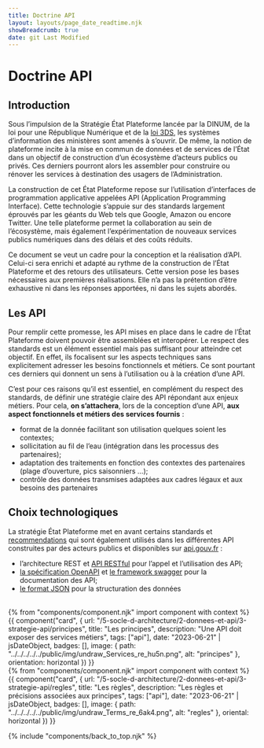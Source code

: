 ```yaml
---
title: Doctrine API
layout: layouts/page_date_readtime.njk
showBreadcrumb: true
date: git Last Modified
---
```


# Doctrine API

## <a name="intro">Introduction</a>

Sous l’impulsion de la Stratégie État Plateforme lancée par la DINUM, de la loi pour une République Numérique et de la <a href="https://www.economie.gouv.fr/daj/lettre-de-la-daj-application-de-la-loi-3ds-echange-de-donnees-entre-administrations" target="_blank">loi 3DS</a>, les systèmes d’information des ministères sont amenés à s’ouvrir. De même, la notion de plateforme incite à la mise en commun de données et de services de l’État dans un objectif de construction d’un écosystème d’acteurs publics ou privés. Ces derniers pourront alors les assembler pour construire ou rénover les services à destination des usagers de l’Administration.

La construction de cet État Plateforme repose sur l’utilisation d’interfaces de programmation applicative appelées API (Application Programming Interface). Cette technologie s’appuie sur des standards largement éprouvés par les géants du Web tels que Google, Amazon ou encore Twitter. Une telle plateforme permet la collaboration au sein de l’écosystème, mais également l’expérimentation de nouveaux services publics numériques dans des délais et des coûts réduits.

Ce document se veut un cadre pour la conception et la réalisation d’API. Celui-ci sera enrichi et adapté au rythme de la construction de l’État Plateforme et des retours des utilisateurs. Cette version pose les bases nécessaires aux premières réalisations. Elle n’a pas la prétention d’être exhaustive ni dans les réponses apportées, ni dans les sujets abordés.

## <a name="API">Les API</a>

Pour remplir cette promesse, les API mises en place dans le cadre de l’État Plateforme doivent pouvoir être assemblées et interopérer. Le respect des standards est un élément essentiel mais pas suffisant pour atteindre cet objectif. En effet, ils focalisent sur les aspects techniques sans explicitement adresser les besoins fonctionnels et métiers. Ce sont pourtant ces derniers qui donnent un sens à l’utilisation ou à la création d’une API.

C’est pour ces raisons qu’il est essentiel, en complément du respect des standards, de définir une stratégie claire des API répondant aux enjeux métiers. Pour cela, **on s’attachera**, lors de la conception d’une API, **aux aspect fonctionnels et métiers des services fournis** :

- format de la donnée facilitant son utilisation quelques soient les contextes;
- sollicitation au fil de l’eau (intégration dans les processus des partenaires);
- adaptation des traitements en fonction des contextes des partenaires (plage d’ouverture, pics saisonniers …);
- contrôle des données transmises adaptées aux cadres légaux et aux besoins des partenaires


## <a name="choix">Choix technologiques</a>

La stratégie État Plateforme met en avant certains standards et <a href="https://api.gouv.fr/guides/doctrine-api" target="_blank">recommendations</a> qui sont également utilisés dans les différentes API construites par des acteurs publics et disponibles sur <a href="https://api.gouv.fr/" target="_blank"> api.gouv.fr</a> :

- l’architecture REST et <a href="https://restfulapi.net/" target="_blank">API RESTful</a> pour l’appel et l’utilisation des API;
- <a href="https://github.com/OAI/OpenAPI-Specification" target="_blank"> la spécification OpenAPI</a> et <a href="http://swagger.io/" target="_blank">le framework swagger</a> pour la documentation des API;
- <a href="http://www.json.org/" target="_blank"> le format JSON</a> pour la structuration des données

</br>


<div class="fr-grid-row fr-grid-row--gutters fr-mb-4w">
    <div class="fr-col-12 fr-col-md-4">
                {% from "components/component.njk" import component with context %}
                <div>
                    {{ component("card", {
                        url: "/5-socle-d-architecture/2-donnees-et-api/3-strategie-api/principes",
                        title: "Les principes",
                        description: "Une API doit exposer des services métiers",
                        tags: ["api"],
                        date: "2023-06-21" | jsDateObject,
                        badges: [],
                        image: {
                            path: "../../../../../public/img/undraw_Services_re_hu5n.png",
                            alt: "principes"
                        },
                        orientation: horizontal
                    }) }}
                </div>
    </div>
    <div class="fr-col-12 fr-col-md-4">
                {% from "components/component.njk" import component with context %}
                <div>
                    {{ component("card", {
                        url: "/5-socle-d-architecture/2-donnees-et-api/3-strategie-api/regles",
                        title: "Les règles",
                        description: "Les règles et précisions associées aux principes",
                        tags: ["api"],
                        date: "2023-06-21" | jsDateObject,
                        badges: [],
                        image: {
                            path: "../../../../../public/img/undraw_Terms_re_6ak4.png",
                            alt: "regles"
                        },
                        oriental: horizontal
                    }) }}
                </div>
    </div>
</div>


{% include "components/back_to_top.njk" %}

